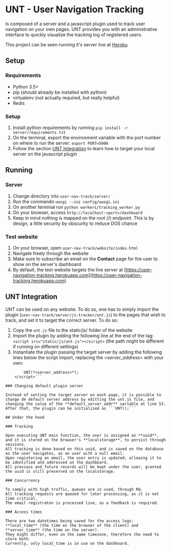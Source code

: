# UNT - User Navigation Tracking

Is composed of a server and a javascript plugin used to track user navigation on your own pages. UNT provides you with
an administrative interface to quickly visualize the tracking log of registered users.

This project can be seen running it's server live at [Heroku](https://user-navigation-tracking.herokuapp.com/dashboard)

## Setup

### Requirements

* Python 3.5+
* pip (should already be installed with python)
* virtualenv (not actually required, but really helpful)
* Redis

### Setup

1. Install python requirements by running ```pip install -r server/requirements.txt```
2. On the terminal, export the environment variable with the port number on where to run the server: ```export PORT=5000```
3. Follow the section [UNT Integration](#unt-integration) to learn how to target your local server on the javascript plugin

## Running

### Server

1. Change directory into ```user-nav-track/server/```
2. Run the commando ```uwsgi --ini config/uwsgi.ini```
3. On another terminal run ```python workers/tracking_worker.py```
4. On your browser, access ```http://localhost:<port>/dashboard```
5. Keep in mind nothing is mapped on the root (/) endpoint. This is by design, a little security by obscurity to reduce DOS chance

### Test website

1. On your browser, open ```user-nav-track/website/index.html```
2. Navigate freely through the website
3. Make sure to subscribe an email on the **Contact** page for the user to show on the server's dashboard
4. By default, the test website targets the live server at [https://user-navigation-tracking.herokuapp.com](https://user-navigation-tracking.herokuapp.com)

## UNT Integration

UNT can be used on any website. To do so, one has to simply import the plugin (```user-nav-track/server/js-tracker/unt.js```) to the pages that wish to track, and set it to target the correct server. To do so:

1. Copy the ```unt.js``` file to the static/js/ folder of the website
2. Import the plugin by adding the following line at the end of the <body> tag: ```<script src="static/js/unt.js"></script>``` (the path might be different if running on different settings)
3. Instantiate the plugin passing the target server by adding the following lines below the script import, replacing the *<server_address>* with your own:
```    <script>
        UNT(*<server_address>*);
    </script>```

### Changing default plugin server

Instead of setting the target server on each page, it is possible to change de default server address by editting the unt.js file, and changing the value of the **default_server_addr** variable at line 53.
After that, the plugin can be initialized as ```UNT();```

## Under the hood

### Tracking

Upon executing UNT main function, the user is assigned an **uuid**, and it is stored on the browser's **localstorage**, to persist through sessions.
All tracking is done based on this uuid, and is saved on the database as the user navigates, as an user with a null email.
Upon registering an email, the user entry is updated, allowing it to be identified and addressed on the dashboard.
All previous and future records will be kept under the user, granted the uuid is still preserved on the localstorage.

### Concurrency

To comply with high traffic, queues are in used, through RQ.
All tracking requests are queued for later processing, as it is not time critical.
The email registraton is processed live, as a feedback is required.

### Access times

There are two datetimes being saved for the access logs: **local_time** (the time on the browser of the client) and **server_time** (the time on the server).
They might differ, even on the same timezone, therefore the need to store both.
Currently, only local_time is in use on the dashboard.

